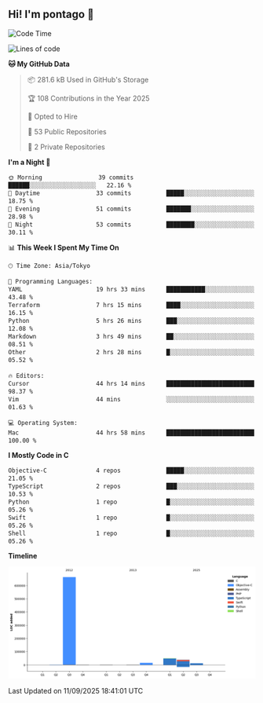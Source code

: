 ## Hi! I'm pontago 👋

<!--START_SECTION:waka-->
![Code Time](http://img.shields.io/badge/Code%20Time-662%20hrs%2031%20mins-blue)

![Lines of code](https://img.shields.io/badge/From%20Hello%20World%20I%27ve%20Written-780.0%20thousand%20lines%20of%20code-blue)

**🐱 My GitHub Data** 

> 📦 281.6 kB Used in GitHub's Storage 
 > 
> 🏆 108 Contributions in the Year 2025
 > 
> 💼 Opted to Hire
 > 
> 📜 53 Public Repositories 
 > 
> 🔑 2 Private Repositories 
 > 
**I'm a Night 🦉** 

```text
🌞 Morning                39 commits          ██████░░░░░░░░░░░░░░░░░░░   22.16 % 
🌆 Daytime                33 commits          █████░░░░░░░░░░░░░░░░░░░░   18.75 % 
🌃 Evening                51 commits          ███████░░░░░░░░░░░░░░░░░░   28.98 % 
🌙 Night                  53 commits          ████████░░░░░░░░░░░░░░░░░   30.11 % 
```


📊 **This Week I Spent My Time On** 

```text
🕑︎ Time Zone: Asia/Tokyo

💬 Programming Languages: 
YAML                     19 hrs 33 mins      ███████████░░░░░░░░░░░░░░   43.48 % 
Terraform                7 hrs 15 mins       ████░░░░░░░░░░░░░░░░░░░░░   16.15 % 
Python                   5 hrs 26 mins       ███░░░░░░░░░░░░░░░░░░░░░░   12.08 % 
Markdown                 3 hrs 49 mins       ██░░░░░░░░░░░░░░░░░░░░░░░   08.51 % 
Other                    2 hrs 28 mins       █░░░░░░░░░░░░░░░░░░░░░░░░   05.52 % 

🔥 Editors: 
Cursor                   44 hrs 14 mins      █████████████████████████   98.37 % 
Vim                      44 mins             ░░░░░░░░░░░░░░░░░░░░░░░░░   01.63 % 

💻 Operating System: 
Mac                      44 hrs 58 mins      █████████████████████████   100.00 % 
```

**I Mostly Code in C** 

```text
Objective-C              4 repos             █████░░░░░░░░░░░░░░░░░░░░   21.05 % 
TypeScript               2 repos             ███░░░░░░░░░░░░░░░░░░░░░░   10.53 % 
Python                   1 repo              █░░░░░░░░░░░░░░░░░░░░░░░░   05.26 % 
Swift                    1 repo              █░░░░░░░░░░░░░░░░░░░░░░░░   05.26 % 
Shell                    1 repo              █░░░░░░░░░░░░░░░░░░░░░░░░   05.26 % 
```



**Timeline**

![Lines of Code chart](https://raw.githubusercontent.com/pontago/pontago/main/assets/bar_graph.png)


 Last Updated on 11/09/2025 18:41:01 UTC
<!--END_SECTION:waka-->
